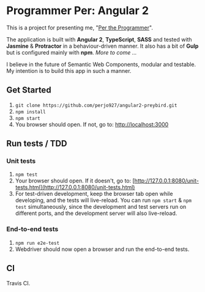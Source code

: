 # Programmer Per: Angular 2 

This is a project for presenting me, "[Per the Programmer](http://www.programmerper.com)".

The application is built with __Angular 2__, __TypeScript__, __SASS__ and tested with __Jasmine__ & __Protractor__ 
in a behaviour-driven manner. It also has a bit of __Gulp__ but is configured mainly with __npm__.
 _More to come ..._

I believe in the future of Semantic Web Components, modular and testable. My intention is to build this app in 
such a manner.

## Get Started
1. `git clone https://github.com/perjo927/angular2-preybird.git`
2. `npm install`
3. `npm start`
4. You browser should open. If not, go to: [http://localhost:3000](http://localhost:3000)

## Run tests / TDD

### Unit tests

1. `npm test`
2. Your browser should open. If it doesn't, go to: [http://127.0.0.1:8080/unit-tests.html](http://127.0.0.1:8080/unit-tests.html)
3. For test-driven development, keep the browser tab open while developing, and the tests will live-reload. 
You can run  `npm start` & `npm test` simultaneously, since the development and test servers run on different ports, and the development
server will also live-reload.

### End-to-end tests
1. `npm run e2e-test`
2. Webdriver should now open a browser and run the end-to-end tests.

## CI
Travis CI.
